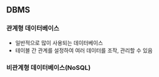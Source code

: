 


## DBMS 

### 관계형 데이터베이스
- 일반적으로 많이 사용되는 데이터베이스
- 테이블 간 관계를 설정하여 여러 데이터를 조작, 관리할 수 있음


### 비관계형 데이터베이스(NoSQL)